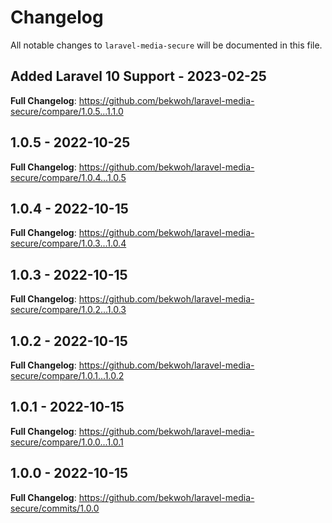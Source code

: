 # Changelog

All notable changes to `laravel-media-secure` will be documented in this file.

## Added Laravel 10 Support - 2023-02-25

**Full Changelog**: https://github.com/bekwoh/laravel-media-secure/compare/1.0.5...1.1.0

## 1.0.5 - 2022-10-25

**Full Changelog**: https://github.com/bekwoh/laravel-media-secure/compare/1.0.4...1.0.5

## 1.0.4 - 2022-10-15

**Full Changelog**: https://github.com/bekwoh/laravel-media-secure/compare/1.0.3...1.0.4

## 1.0.3 - 2022-10-15

**Full Changelog**: https://github.com/bekwoh/laravel-media-secure/compare/1.0.2...1.0.3

## 1.0.2 - 2022-10-15

**Full Changelog**: https://github.com/bekwoh/laravel-media-secure/compare/1.0.1...1.0.2

## 1.0.1 - 2022-10-15

**Full Changelog**: https://github.com/bekwoh/laravel-media-secure/compare/1.0.0...1.0.1

## 1.0.0 - 2022-10-15

**Full Changelog**: https://github.com/bekwoh/laravel-media-secure/commits/1.0.0
